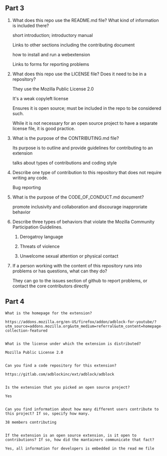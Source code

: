 
## Part 3

1. What does this repo use the README.md file? What kind of information is included there?

    short introduction; introductory manual

    Links to other sections including the contributing document

    how to install and run a webextension

    Links to forms for reporting problems


2. What does this repo use the LICENSE file? Does it need to be in a repository?

    They use the Mozilla Public License 2.0

    It's a weak copyleft license

    Ensures it is open source; must be included in the repo to be considered such.

    While it is not necessary for an open source project to have a separate license file, it is good practice.


3. What is the purpose of the CONTRIBUTING.md file?

    Its purpose is to outline and provide guidelines for contributing to an extension

    talks about types of contributions and coding style


4. Describe one type of contribution to this repository that does not require writing any code.

    Bug reporting


5. What is the purpose of the CODE_OF_CONDUCT.md document?

    promote inclusivity and collaboration and discourage inapproriate behavior


6. Describe three types of behaviors that violate the Mozilla Community Participation Guidelines.

    1. Derogatroy language

    2. Threats of violence

    3. Unwelcome sexual attention or physical contact


7. If a person working with the content of this repository runs into problems or has questions, what can they do?

    They can go to the issues section of github to report problems, or contact the core contributors directly


## Part 4

    What is the homepage for the extension?

    https://addons.mozilla.org/en-US/firefox/addon/adblock-for-youtube/?utm_source=addons.mozilla.org&utm_medium=referral&utm_content=homepage-collection-featured


    What is the license under which the extension is distributed?

    Mozilla Public License 2.0


    Can you find a code repository for this extension?

    https://gitlab.com/adblockinc/ext/adblock/adblock


    Is the extension that you picked an open source project?

    Yes


    Can you find information about how many different users contribute to this project? If so, specify how many.

    38 members contributing


    If the extension is an open source extension, is it open to contributions? If so, how did the mantainers communicate that fact?

    Yes, all information for developers is embedded in the read me file 
